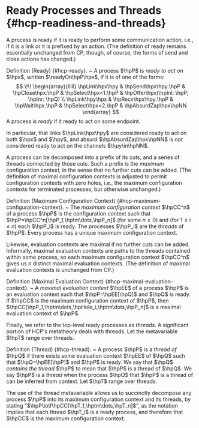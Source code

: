 # Ready Processes and Threads {#hcp-readiness-and-threads}

A process is ready if it is ready to perform some communication action, i.e., if it is a link or it is prefixed by an action.
(The definition of ready remains essentially unchanged from CP, though, of course, the forms of send and close actions has changed.)

Definition (Ready) {#hcp-ready}.
  ~ A process $\hpP$ is *ready to act on* $\hpx$, written $\readyOn\hpP\hpx$, if it is of one of the forms:
    $$
    \!\!
    \begin{array}{lllll}
    \hpLink\hpx\hpy
    &
    \hpSend\hpx\hpy.\hpP
    &
    \hpClose\hpx.\hpP
    &
    \hpSelect\hpx<1.\hpP
    &
    \hpOffer\hpx(\hpInl: \hpP; \hpInr: \hpQ)
    \\
    \hpLink\hpy\hpx
    &
    \hpRecv\hpx\hpy.\hpP
    &
    \hpWait\hpx.\hpP
    &
    \hpSelect\hpx<2.\hpP
    &
    \hpAbsurdZap\hpx\hpNN
    \end{array}
    $$
    A process is *ready* if it ready to act on some endpoint.

In particular, that links $\hpLink\hpx\hpy$ are considered ready to act on both $\hpx$ and $\hpy$, and absurd $\hpAbsurdZap\hpx\hpNN$ is *not* considered ready to act on the channels $\hpy\in\hpNN$.

A process can be decomposed into a prefix of its cuts, and a series of threads connected by those cuts. Such a prefix is the *maximum* configuration context, in the sense that no further cuts can be added.
(The definition of maximal configuration contexts is adjusted to permit configuration contexts with zero holes, i.e., the maximum configuration contexts for terminated processes, but otherwise unchanged.)

Definition (Maximum Configuration Context) {#hcp-maximum-configuration-context}.
  ~ The *maximum configuration context* $\hpCC^n$ of a process $\hpP$ is the configuration context such that $\hpP=\hpCC^n[\hpP_1,\hptm\dots,\hpP_n]$ (for some $n \geq 0$) and (for $1 \leq i \leq n$) each $\hpP_i$ is ready.
    The processes $\hpP_i$ are the *threads* of $\hpP$.
    Every process has a unique maximum configuration context.

Likewise, evaluation contexts are maximal if no further cuts can be added.
Informally, maximal evaluation contexts are paths to the threads contained within some process, so each maximum configuration context $\hpCC^n$ gives us $n$ distinct maximal evaluation contexts.
(The definition of maximal evaluation contexts is unchanged from CP.)

Definition (Maximal Evaluation Context) {#hcp-maximal-evaluation-context}.
  ~ A *maximal evaluation context* $\hpEE$ of a process $\hpP$ is an evaluation context such that $\hpP=\hpEE[\hpQ]$ and $\hpQ$ is ready.
    If $\hpCC$ is the maximum configuration context of $\hpP$, then
    $\hpCC[\hpP_1,\hptm\dots,\hpHole_i,\hptm\dots,\hpP_n]$
    is a maximal evaluation context of $\hpP$.

Finally, we refer to the top-level ready processes as *threads*. A significant portion of HCP's metatheory deals with threads. Let the metavariable $\hpT$ range over threads.

Definition (Thread) {#hcp-thread}.
  ~ A process $\hpP$ is a *thread of* $\hpQ$ if there exists some evaluation context $\hpEE$ of $\hpQ$ such that $\hpQ=\hpEE[\hpP]$ and $\hpP$ is ready.
    We say that $\hpQ$ *contains the thread* $\hpP$ to mean that $\hpP$ is a thread of $\hpQ$.
    We say $\hpP$ is a *thread* when the process $\hpQ$ that $\hpP$ is a thread of can be inferred from context.
    Let $\hpT$ range over threads.

The use of the thread metavariable allows us to succinctly decompose any process $\hpP$ into its maximum configuration context and its threads, by stating "$\hpP\iotf\hpCC[\hpT_1,\hptm\dots,\hpT_n]$", as the notation implies that each thread $\hpT_i$ is a ready process, and therefore that $\hpCC$ is the maximum configuration context.
